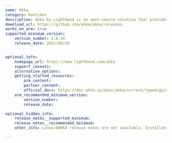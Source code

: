 ```yaml
---
name: Akka
category: Runtimes
description: Akka by Lightbend is an open-source solution that provides a toolkit and runtime environment for creating scalable, fault-tolerant, and message-based applications that can handle high levels of concurrency and distribution, all while running on the Java Virtual Machine (JVM).
download_url: https://github.com/akka/akka/releases
works_on_arm: true
supported_minimum_version:
    version_number: 2.6.16
    release_date: 2021/08/26


optional_info:
    homepage_url: https://www.lightbend.com/akka
    support_caveats:
    alternative_options:
    getting_started_resources:
        arm_content:
        partner_content:
        official_docs: https://doc.akka.io/docs/akka/current/typed/guide/index.html
    arm_recommended_minimum_version:
        version_number:
        release_date:

optional_hidden_info:
    release_notes__supported_minimum:
    release_notes__recommended_minimum:
    other_info: Linux/ARM64 release notes are not available. Installation and testing were done using released tar files.

---
```

